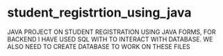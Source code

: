 # student_registrtion_using_java


JAVA PROJECT ON STUDENT REGISTRATION USING JAVA FORMS,
FOR BACKEND I HAVE USED SQL WITH TO INTERACT WITH DATABASE.
WE ALSO NEED TO CREATE DATABASE TO WORK ON THESE FILES

